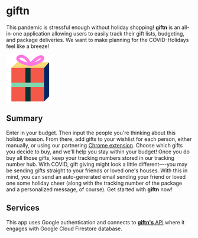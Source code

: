 # giftn

This pandemic is stressful enough without holiday shopping! **giftn** is an all-in-one application allowing users to easily track their gift lists, budgeting, and package deliveries. We want to make planning for the COVID-Holidays feel like a breeze!

![giftn Logo](/images/logo.png)

## Summary
Enter in your budget. Then input the people you're thinking about this holiday season. From there, add gifts to your wishlist for each person, either manually, or using our partnering [Chrome extension](https://github.com/sathvi-k/giftn-chrome-ext). Choose which gifts you decide to buy, and we'll help you stay within your budget! Once you do buy all those gifts, keep your tracking numbers stored in our tracking number hub. With COVID, gift giving might look a little different—-you may be sending gifts straight to your friends or loved one's houses. With this in mind, you can send an auto-generated email sending your friend or loved one some holiday cheer (along with the tracking number of the package and a personalized message, of course). Get started with **giftn** now!

## Services
This app uses Google authentication and connects to [**giftn's** API](https://github.com/catherinedparnell/giftn-api) where it engages with Google Cloud Firestore database.
